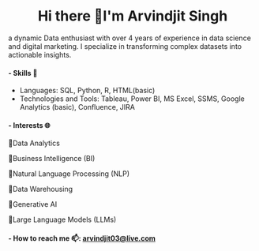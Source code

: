 
 <h1 align="center">Hi there 👋I'm Arvindjit Singh</h1>
 
a dynamic Data enthusiast with over 4 years of experience in data science and digital marketing. I specialize in transforming complex datasets into actionable insights.

#### - Skills 🚀
* Languages: SQL, Python, R, HTML(basic)
* Technologies and Tools: Tableau, Power BI, MS Excel, SSMS, Google Analytics (basic), Confluence, JIRA

#### - Interests 🌐
🔸Data Analytics

🔸Business Intelligence (BI)

🔸Natural Language Processing (NLP)

🔸Data Warehousing

🔸Generative AI

🔸Large Language Models (LLMs)

 #### - How to reach me 📫: [arvindjit03@live.com](mailto:arvindjit03@live.com?subject=[GitHub]%20Source%20Han%20Sans)
 
<!--
**arvindjit03/arvindjit03** is a ✨ _special_ ✨ repository because its `README.md` (this file) appears on your GitHub profile.

Here are some ideas to get you started:

- 🔭 I’m currently working on ...
- 🌱 I’m currently learning ...
- 👯 I’m looking to collaborate on ...
- 🤔 I’m looking for help with ...
- 💬 Ask me about ...
- 📫 How to reach me: ...
- 😄 Pronouns: ...
- ⚡ Fun fact: ...
-->
